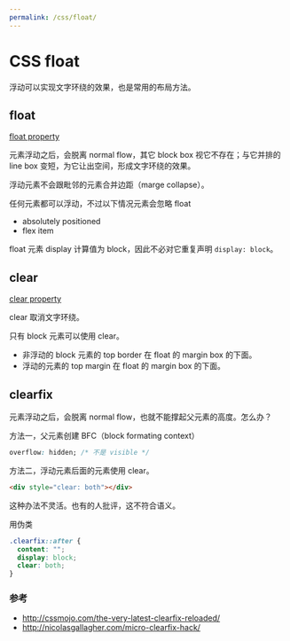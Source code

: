 ```yaml
---
permalink: /css/float/
---
```


# CSS float

浮动可以实现文字环绕的效果，也是常用的布局方法。

## float

[float property](https://ynotes.github.io/css2/visuren.html#floats)

元素浮动之后，会脱离 normal flow，其它 block box 视它不存在；与它并排的 line box 变短，为它让出空间，形成文字环绕的效果。

浮动元素不会跟毗邻的元素合并边距（marge collapse）。

任何元素都可以浮动，不过以下情况元素会忽略 float

- absolutely positioned
- flex item

float 元素 display 计算值为 block，因此不必对它重复声明 `display: block`。

## clear

[clear property](https://ynotes.github.io/css2/visuren.html#flow-control)

clear 取消文字环绕。

只有 block 元素可以使用 clear。

- 非浮动的 block 元素的 top border 在 float 的 margin box 的下面。
- 浮动的元素的 top margin 在 float 的 margin box 的下面。

## clearfix

元素浮动之后，会脱离 normal flow，也就不能撑起父元素的高度。怎么办？

方法一，父元素创建 BFC（block formating context）

```css
overflow: hidden; /* 不是 visible */
```

方法二，浮动元素后面的元素使用 clear。

```html
<div style="clear: both"></div>
```

这种办法不灵活。也有的人批评，这不符合语义。

用伪类

```css
.clearfix::after {
  content: "";
  display: block;
  clear: both;
}
```

### 参考

- <http://cssmojo.com/the-very-latest-clearfix-reloaded/>
- <http://nicolasgallagher.com/micro-clearfix-hack/>
